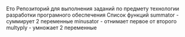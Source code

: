 Ето Репозиторий для выполнения заданий по предмету технологии разработки програмного обеспечения
Список функций
summator - суммирует 2 переменные
minusator - отнимает первое от второго
multyply - умножает 2 переменные
